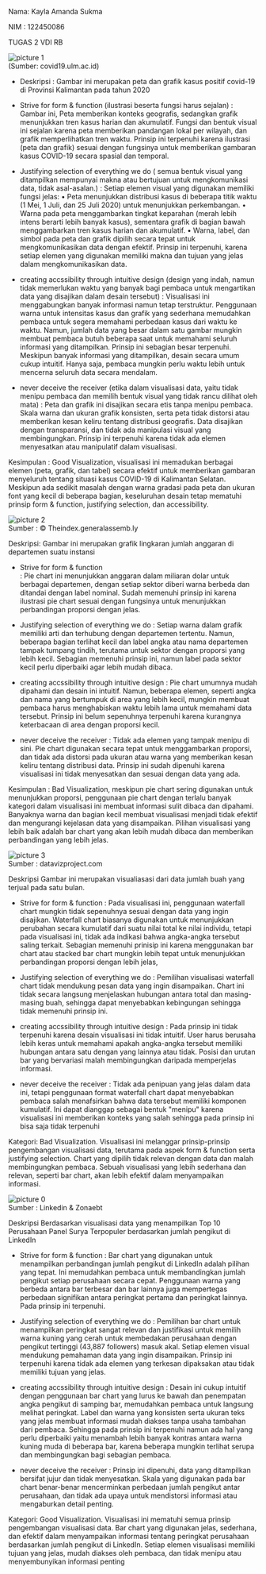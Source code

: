Nama: Kayla Amanda Sukma

NIM : 122450086

TUGAS 2 VDI RB 

![picture 1](https://i.imgur.com/1dWg0uS.png)  
(Sumber: covid19.ulm.ac.id)

- Deskripsi	: Gambar ini merupakan peta dan grafik kasus positif covid-19 di Provinsi Kalimantan pada tahun 2020

- Strive for form & function (ilustrasi beserta fungsi harus sejalan) 
: Gambar ini, Peta memberikan konteks geografis, sedangkan grafik menunjukkan tren kasus harian dan akumulatif. Fungsi dan bentuk visual ini sejalan karena peta memberikan pandangan lokal per wilayah, dan grafik memperlihatkan tren waktu. 
Prinsip ini terpenuhi karena ilustrasi (peta dan grafik) sesuai dengan fungsinya untuk memberikan gambaran kasus COVID-19 secara spasial dan temporal.

- Justifying selection of everything we do ( semua bentuk visual yang ditampilkan mempunyai makna atau bertujuan untuk mengkomunikasi data, tidak asal-asalan.)	
: Setiap elemen visual yang digunakan memiliki fungsi jelas:
•	Peta menunjukkan distribusi kasus di beberapa titik waktu (1 Mei, 1 Juli, dan 25 Juli 2020) untuk menunjukkan perkembangan.
•	Warna pada peta menggambarkan tingkat keparahan (merah lebih intens berarti lebih banyak kasus), sementara grafik di bagian bawah menggambarkan tren kasus harian dan akumulatif.
•	Warna, label, dan simbol pada peta dan grafik dipilih secara tepat untuk mengkomunikasikan data dengan efektif.
Prinsip ini terpenuhi, karena setiap elemen yang digunakan memiliki makna dan tujuan yang jelas dalam mengkomunikasikan data.

- creating accssibility through intuitive design (design yang indah, namun tidak memerlukan waktu yang banyak bagi pembaca untuk mengartikan data yang disajikan dalam desain tersebut) 
: Visualisasi ini menggabungkan banyak informasi namun tetap terstruktur. Penggunaan warna untuk intensitas kasus dan grafik yang sederhana memudahkan pembaca untuk segera memahami perbedaan kasus dari waktu ke waktu. Namun, jumlah data yang besar dalam satu gambar mungkin membuat pembaca butuh beberapa saat untuk memahami seluruh informasi yang ditampilkan.
Prinsip ini sebagian besar terpenuhi. Meskipun banyak informasi yang ditampilkan, desain secara umum cukup intuitif. Hanya saja, pembaca mungkin perlu waktu lebih untuk mencerna seluruh data secara mendalam.

- never deceive the receiver (etika dalam visualisasi data, yaitu tidak menipu pembaca dan memilih bentuk visual yang tidak rancu dilihat oleh mata)
: Peta dan grafik ini disajikan secara etis tanpa menipu pembaca. Skala warna dan ukuran grafik konsisten, serta peta tidak distorsi atau memberikan kesan keliru tentang distribusi geografis. Data disajikan dengan transparansi, dan tidak ada manipulasi visual yang membingungkan.
Prinsip ini terpenuhi karena tidak ada elemen menyesatkan atau manipulatif dalam visualisasi.

Kesimpulan : Good Visualization, visualisasi ini memadukan berbagai elemen (peta, grafik, dan tabel) secara efektif untuk memberikan gambaran menyeluruh tentang situasi kasus COVID-19 di Kalimantan Selatan. Meskipun ada sedikit masalah dengan warna gradasi pada peta dan ukuran font yang kecil di beberapa bagian, keseluruhan desain tetap mematuhi prinsip form & function, justifying selection, dan accessibility.


![picture 2](https://i.imgur.com/YuJ3MpJ.png)  
Sumber : © Theindex.generalassemb.ly

Deskripsi: Gambar ini merupakan grafik lingkaran jumlah anggaran di departemen suatu instansi

- Strive for form & function	
: Pie chart ini menunjukkan anggaran dalam miliaran dolar untuk berbagai departemen, dengan setiap sektor diberi warna berbeda dan ditandai dengan label nominal. 
Sudah memenuhi prinsip ini karena ilustrasi pie chart sesuai dengan fungsinya untuk menunjukkan perbandingan proporsi dengan jelas.

- Justifying selection of everything we do 
: Setiap warna dalam grafik memiliki arti dan terhubung dengan departemen tertentu. Namun, beberapa bagian terlihat kecil dan label angka atau nama departemen tampak tumpang tindih, terutama untuk sektor dengan proporsi yang lebih kecil. 
Sebagian memenuhi prinsip ini, namun label pada sektor kecil perlu diperbaiki agar lebih mudah dibaca.

- creating accssibility through intuitive design
: Pie chart umumnya mudah dipahami dan desain ini intuitif. Namun, beberapa elemen, seperti angka dan nama yang bertumpuk di area yang lebih kecil, mungkin membuat pembaca harus menghabiskan waktu lebih lama untuk memahami data tersebut. 
Prinsip ini belum sepenuhnya terpenuhi karena kurangnya keterbacaan di area dengan proporsi kecil.

- never deceive the receiver
: Tidak ada elemen yang tampak menipu di sini. Pie chart digunakan secara tepat untuk menggambarkan proporsi, dan tidak ada distorsi pada ukuran atau warna yang memberikan kesan keliru tentang distribusi data. Prinsip ini sudah dipenuhi karena visualisasi ini tidak menyesatkan dan sesuai dengan data yang ada.

Kesimpulan : Bad Visualization, meskipun pie chart sering digunakan untuk menunjukkan proporsi, penggunaan pie chart dengan terlalu banyak kategori dalam visualisasi ini membuat informasi sulit dibaca dan dipahami. Banyaknya warna dan bagian kecil membuat visualisasi menjadi tidak efektif dan mengurangi kejelasan data yang disampaikan. Pilihan visualisasi yang lebih baik adalah bar chart yang akan lebih mudah dibaca dan memberikan perbandingan yang lebih jelas.


![picture 3](https://i.imgur.com/X4k3D8s.png)  
Sumber : datavizproject.com

Deskripsi	Gambar ini merupakan visualiasasi dari data jumlah buah yang terjual pada satu bulan.

- Strive for form & function 
: Pada visualisasi ini, penggunaan waterfall chart mungkin tidak sepenuhnya sesuai dengan data yang ingin disajikan. Waterfall chart biasanya digunakan untuk menunjukkan perubahan secara kumulatif dari suatu nilai total ke nilai individu, tetapi pada visualisasi ini, tidak ada indikasi bahwa angka-angka tersebut saling terkait. Sebagian memenuhi prinisip ini karena menggunakan bar chart atau stacked bar chart mungkin lebih tepat untuk menunjukkan perbandingan proporsi dengan lebih jelas,

- Justifying selection of everything we do 
: Pemilihan visualisasi waterfall chart tidak mendukung pesan data yang ingin disampaikan. Chart ini tidak secara langsung menjelaskan hubungan antara total dan masing-masing buah, sehingga dapat menyebabkan kebingungan sehingga tidak memenuhi prinsip ini.

- creating accssibility through intuitive design 
: Pada prinsip ini tidak terpenuhi karena desain visualisasi ini tidak intuitif. User harus berusaha lebih keras untuk memahami apakah angka-angka tersebut memiliki hubungan antara satu dengan yang lainnya atau tidak. Posisi dan urutan bar yang bervariasi malah membingungkan daripada memperjelas informasi.

- never deceive the receiver 
: Tidak ada penipuan yang jelas dalam data ini, tetapi penggunaan format waterfall chart dapat menyebabkan pembaca salah menafsirkan bahwa data tersebut memiliki komponen kumulatif. Ini dapat dianggap sebagai bentuk "menipu" karena visualisasi ini memberikan konteks yang salah sehingga pada prinsip ini bisa saja tidak terpenuhi

Kategori: Bad Visualization. Visualisasi ini melanggar prinsip-prinsip pengembangan visualisasi data, terutama pada aspek form & function serta justifying selection. Chart yang dipilih tidak relevan dengan data dan malah membingungkan pembaca. Sebuah visualisasi yang lebih sederhana dan relevan, seperti bar chart, akan lebih efektif dalam menyampaikan informasi.


![picture 0](https://i.imgur.com/qkNVal6.jpeg)  
Sumber : Linkedin & Zonaebt

Deskripsi	Berdasarkan visualisasi data yang menampilkan Top 10 Perusahaan Panel Surya Terpopuler berdasarkan jumlah pengikut di LinkedIn

- Strive for form & function 
: Bar chart yang digunakan untuk menampilkan perbandingan jumlah pengikut di LinkedIn adalah pilihan yang tepat. Ini memudahkan pembaca untuk membandingkan jumlah pengikut setiap perusahaan secara cepat. Penggunaan warna yang berbeda antara bar terbesar dan bar lainnya juga mempertegas perbedaan signifikan antara peringkat pertama dan peringkat lainnya. Pada prinsip ini terpenuhi.

- Justifying selection of everything we do 
: Pemilihan bar chart untuk menampilkan peringkat sangat relevan dan justifikasi untuk memilih warna kuning yang cerah untuk membedakan perusahaan dengan pengikut tertinggi (43,887 followers) masuk akal. Setiap elemen visual mendukung pemahaman data yang ingin disampaikan.
Prinsip ini terpenuhi karena tidak ada elemen yang terkesan dipaksakan atau tidak memiliki tujuan yang jelas.

- creating accssibility through intuitive design 
: Desain ini cukup intuitif dengan penggunaan bar chart yang lurus ke bawah dan penempatan angka pengikut di samping bar, memudahkan pembaca untuk langsung melihat peringkat. Label dan warna yang konsisten serta ukuran teks yang jelas membuat informasi mudah diakses tanpa usaha tambahan dari pembaca. Sehingga pada prinsip ini terpenuhi namun ada hal yang perlu diperbaiki yaitu menambah lebih banyak kontras antara warna kuning muda di beberapa bar, karena beberapa mungkin terlihat serupa dan membingungkan bagi sebagian pembaca.

- never deceive the receiver 
: Prinsip ini dipenuhi, data yang ditampilkan bersifat jujur dan tidak menyesatkan. Skala yang digunakan pada bar chart benar-benar mencerminkan perbedaan jumlah pengikut antar perusahaan, dan tidak ada upaya untuk mendistorsi informasi atau mengaburkan detail penting. 

Kategori: Good Visualization. Visualisasi ini mematuhi semua prinsip pengembangan visualisasi data. Bar chart yang digunakan jelas, sederhana, dan efektif dalam menyampaikan informasi tentang peringkat perusahaan berdasarkan jumlah pengikut di LinkedIn. Setiap elemen visualisasi memiliki tujuan yang jelas, mudah diakses oleh pembaca, dan tidak menipu atau menyembunyikan informasi penting
